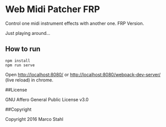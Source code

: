 # Web Midi Patcher FRP
Control one midi instrument effects with another one. FRP Version.

Just playing around...

## How to run

    npm install
    npm run serve

Open [http://localhost:8080/](http://localhost:8080/) or [http://localhost:8080/webpack-dev-server/](http://localhost:8080/webpack-dev-server/) (live reload) in chrome.

##License

GNU Affero General Public License v3.0

##Copyright

Copyright 2016 Marco Stahl